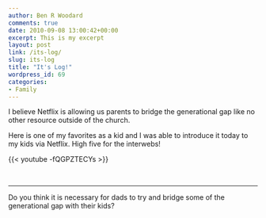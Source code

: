 ```yaml
---
author: Ben R Woodard
comments: true
date: 2010-09-08 13:00:42+00:00
excerpt: This is my excerpt
layout: post
link: /its-log/
slug: its-log
title: "It's Log!"
wordpress_id: 69
categories:
- Family
---
```



I believe Netflix is allowing us parents to bridge the generational gap like no other resource outside of the church.

Here is one of my favorites as a kid and I was able to introduce it today to my kids via Netflix.  High five for the interwebs!

{{< youtube -fQGPZTECYs >}}

<br>

---

Do you think it is necessary for dads to try and bridge some of the generational gap with their kids?		
